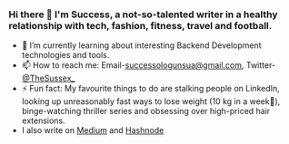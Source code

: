 ### Hi there 👋 I'm Success, a not-so-talented writer in a healthy relationship with tech, fashion, fitness, travel and football. 

- 🌱 I’m currently learning about interesting Backend Development technologies and tools.
- 📫 How to reach me: Email-[successologunsua@gmail.com](successologunsua@gmail.com), Twitter-[@TheSussex_](https://twitter.com/TheSussex_)
- ⚡ Fun fact: My favourite things to do are stalking people on LinkedIn, looking up unreasonably fast ways to lose weight (10 kg in a week🤔), binge-watching thriller series and obsessing over high-priced hair extensions.
- I also write on [Medium](https://medium.com/@TheSussex) and [Hashnode](https://hashnode.com/@TheSussex)
